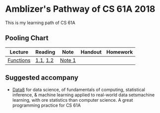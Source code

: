# Amblizer's Pathway of CS 61A 2018

This is my learning path of CS 61A

## Pooling Chart

Lecture | Reading | Note | Handout | Homework
---|---|---|---|---
[Functions][v1] | [1.1][r1], [1.2][r2]|[Note 1][n1]

<!-- links -->
[v1]:https://www.youtube.com/watch?v=v5CP0zpYUcw&list=PL6BsET-8jgYUV8Jxv0D7BLxbg-xIkh0vk&vq=hd1080

[r1]:http://composingprograms.com/pages/11-getting-started.html
[r2]:http://composingprograms.com/pages/12-elements-of-programming.html

[n1]:https://amblizer.xyz/2018/03/02/cs61a/#1-1-start

## Suggested accompany

- [Data8](http://data8.org/) for data science, of fundamentals of computing, statistical inference, & machine learning applied to real-world data setsmachine learning, with ore statistics than computer science. A great programming practice for CS 61A
